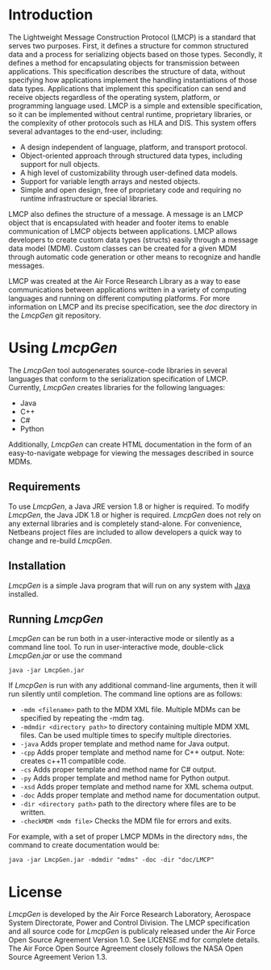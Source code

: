 # Introduction

The Lightweight Message Construction Protocol (LMCP) is a standard that serves two purposes. First, it
defines a structure for common structured data and a process for serializing objects based on those
types. Secondly, it defines a method for encapsulating objects for transmission between applications.
This specification describes the structure of data, without specifying how applications implement the
handling instantiations of those data types. Applications that implement this specification can send
and receive objects regardless of the operating system, platform, or programming language used. LMCP
is a simple and extensible specification, so it can be implemented without central runtime, proprietary
libraries, or the complexity of other protocols such as HLA and DIS. This system offers several
advantages to the end-user, including:

- A design independent of language, platform, and transport protocol.
- Object-oriented approach through structured data types, including support for null objects.
- A high level of customizability through user-defined data models.
- Support for variable length arrays and nested objects.
- Simple and open design, free of proprietary code and requiring no runtime infrastructure or special libraries.

LMCP also defines the structure of a message. A message is an LMCP object that is encapsulated with header
and footer items to enable communication of LMCP objects between applications. LMCP allows developers to
create custom data types (structs) easily through a message data model (MDM). Custom classes can be created
for a given MDM through automatic code generation or other means to recognize and handle messages.

LMCP was created at the Air Force Research Library as a way to ease communications between applications written
in a variety of computing languages and running on different computing platforms. For more information on
LMCP and its precise specification, see the *doc* directory in the *LmcpGen* git repository.

# Using *LmcpGen*

The *LmcpGen* tool autogenerates source-code libraries in several languages that conform to the serialization
specification of LMCP. Currently, *LmcpGen* creates libraries for the following languages:

- Java
- C++
- C#
- Python

Additionally, *LmcpGen* can create HTML documentation in the form of an easy-to-navigate webpage for viewing the
messages described in source MDMs.

## Requirements

To use *LmcpGen*, a Java JRE version 1.8 or higher is required. To modify *LmcpGen*, the Java JDK 1.8 or higher
is required. *LmcpGen* does not rely on any external libraries and is completely stand-alone. For convenience,
Netbeans project files are included to allow developers a quick way to change and re-build *LmcpGen*.

## Installation

*LmcpGen* is a simple Java program that will run on any system with [Java][java download] installed.

[java download]: https://java.com/en/download/

## Running *LmcpGen*

*LmcpGen* can be run both in a user-interactive mode or silently as a command line tool. To run in user-interactive
mode, double-click *LmcpGen.jar* or use the command

``` java -jar LmcpGen.jar ```

If *LmcpGen* is run with any additional command-line arguments, then it will run silently until completion. The
command line options are as follows:
 - `-mdm <filename>` path to the MDM XML file.  Multiple MDMs can be specified by repeating the -mdm tag.
 - `-mdmdir <directory path>` to directory containing multiple MDM XML files. Can be used multiple times to specify multiple directories.
 - `-java` Adds proper template and method name for Java output.
 - `-cpp` Adds proper template and method name for C++ output. Note: creates c++11 compatible code.
 - `-cs` Adds proper template and method name for C# output.
 - `-py` Adds proper template and method name for Python output.
 - `-xsd` Adds proper template and method name for XML schema output.
 - `-doc` Adds proper template and method name for documentation output.
 - `-dir <directory path>` path to the directory where files are to be written.
 - `-checkMDM <mdm file>` Checks the MDM file for errors and exits.

For example, with a set of proper LMCP MDMs in the directory `mdms`, the command to create documentation would be:

``` java -jar LmcpGen.jar -mdmdir "mdms" -doc -dir "doc/LMCP" ```

# License

*LmcpGen* is developed by the Air Force Research Laboratory, Aerospace System Directorate, Power and Control Division.
The LMCP specification and all source code for *LmcpGen* is publicaly released under the Air Force Open Source Agreement
Version 1.0. See LICENSE.md for complete details. The Air Force Open Source Agreement closely follows the NASA Open Source
Agreement Verion 1.3.

